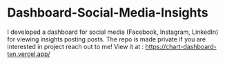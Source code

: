 # Dashboard-Social-Media-Insights
I developed a dashboard for social media (Facebook, Instagram, LinkedIn) for viewing insights posting posts. The repo is made private if you are interested in project reach out to me!
View it at : https://chart-dashboard-ten.vercel.app/
